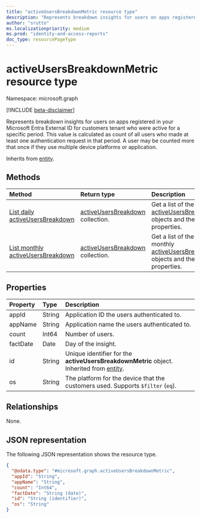 ```yaml
---
title: "activeUsersBreakdownMetric resource type"
description: "Represents breakdown insights for users on apps registered in your Microsoft Entra External ID for customers tenant who were active for a specific period."
author: "srutto"
ms.localizationpriority: medium
ms.prod: "identity-and-access-reports"
doc_type: resourcePageType
---
```


# activeUsersBreakdownMetric resource type

Namespace: microsoft.graph

[!INCLUDE [beta-disclaimer](../../includes/beta-disclaimer.md)]

Represents breakdown insights for users on apps registered in your Microsoft Entra External ID for customers tenant who were active for a specific period. This value is calculated as count of all users who made at least one authentication request in that period.
A user may be counted more that once if they use multiple device platforms or application.

Inherits from [entity](../resources/entity.md).

## Methods
|Method|Return type|Description|
|:---|:---|:---|
|[List daily activeUsersBreakdown](../api/dailyuserinsightmetricsroot-list-activeusersbreakdown.md)|[activeUsersBreakdown](../resources/activeusersbreakdownmetric.md) collection.|Get a list of the daily [activeUsersBreakdown](../resources/activeusersbreakdownmetric.md) objects and their properties.|
|[List monthly activeUsersBreakdown](../api/monthlyuserinsightmetricsroot-list-activeusersbreakdown.md)|[activeUsersBreakdown](../resources/activeusersbreakdownmetric.md) collection.|Get a list of the monthly [activeUsersBreakdown](../resources/activeusersbreakdownmetric.md) objects and their properties.|

## Properties
|Property|Type|Description|
|:---|:---|:---|
|appId|String|Application ID the users authenticated to.|
|appName| String|Application name the users authenticated to.|
|count| Int64|Number of users.|
|factDate|Date| Day of the insight.|
|id|String|Unique identifier for the **activeUsersBreakdownMetric** object. Inherited from [entity](../resources/entity.md).|
|os| String|The platform for the device that the customers used. Supports `$filter` (`eq`).|

## Relationships
None.

## JSON representation
The following JSON representation shows the resource type.
<!-- {
  "blockType": "resource",
  "keyProperty": "id",
  "@odata.type": "microsoft.graph.activeUsersBreakdownMetric",
  "openType": false
}
-->
``` json
{
  "@odata.type": "#microsoft.graph.activeUsersBreakdownMetric",
  "appId": "String",
  "appName": "String",
  "count": "Int64",
  "factDate": "String (date)",
  "id": "String (identifier)",
  "os": "String"
}
```

